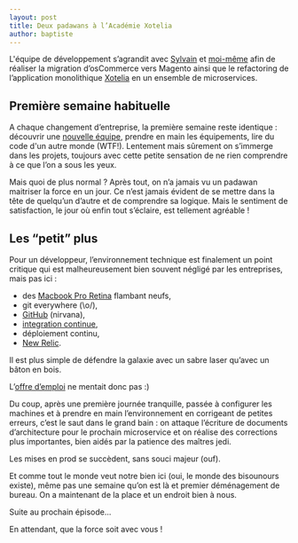 ```yaml
---
layout: post
title: Deux padawans à l’Académie Xotelia
author: baptiste
---
```


L'équipe de développement s’agrandit avec [Sylvain](https://twitter.com/sackapoff) et [moi-même](https://twitter.com/baptouuuu) afin de réaliser la migration d’osCommerce vers Magento ainsi que le refactoring de l’application monolithique [Xotelia](http://www.xotelia.com/) en un ensemble de microservices.

## Première semaine habituelle

A chaque changement d’entreprise, la première semaine reste identique : découvrir une [nouvelle équipe](/nouvelle-equipe-nouveau-blog), prendre en main les équipements, lire du code d'un autre monde (WTF!). Lentement mais sûrement on s’immerge dans les projets, toujours avec cette petite sensation de ne rien comprendre à ce que l’on a sous les yeux.

Mais quoi de plus normal ? Après tout, on n’a jamais vu un padawan maitriser la force en un jour. Ce n’est jamais évident de se mettre dans la tête de quelqu’un d’autre et de comprendre sa logique. Mais le sentiment de satisfaction, le jour où enfin tout s’éclaire, est tellement agréable !

## Les “petit” plus

Pour un développeur, l’environnement technique est finalement un point critique qui est malheureusement bien souvent négligé par les entreprises, mais pas ici :

* des [Macbook Pro Retina](https://twitter.com/dondouny/status/529562801082466304) flambant neufs,
* git everywhere (\o/),
* [GitHub](https://github.com/xotelia) (nirvana),
* [integration continue](/integration-continue-avec-cirleci),
* déploiement continu,
* [New Relic](/gerer-le-routing-dans-newrelic).

Il est plus simple de défendre la galaxie avec un sabre laser qu’avec un bâton en bois.

L’[offre d’emploi](/developpeurs-web-php-mysql) ne mentait donc pas :)

Du coup, après une première journée tranquille, passée à configurer les machines et à prendre en main l’environnement en corrigeant de petites erreurs, c’est le saut dans le grand bain : on attaque l’écriture de documents d’architecture pour le prochain microservice et on réalise des corrections plus importantes, bien aidés par la patience des maîtres jedi.

Les mises en prod se succèdent, sans souci majeur (ouf).

Et comme tout le monde veut notre bien ici (oui, le monde des bisounours existe), même pas une semaine qu’on est là et premier déménagement de bureau. On a maintenant de la place et un endroit bien à nous.

Suite au prochain épisode...

En attendant, que la force soit avec vous !
